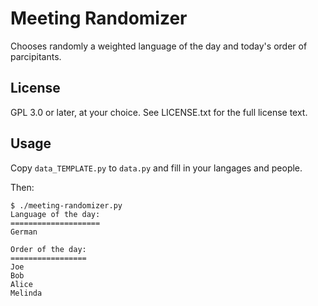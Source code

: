 # Meeting Randomizer #

Chooses randomly a weighted language of the day and today's order of
parcipitants.

## License

GPL 3.0 or later, at your choice.
See LICENSE.txt for the full license text.

## Usage

Copy `data_TEMPLATE.py` to `data.py` and fill in your langages and people.

Then:

```
$ ./meeting-randomizer.py 
Language of the day:
====================
German

Order of the day:
=================
Joe
Bob
Alice
Melinda
```
